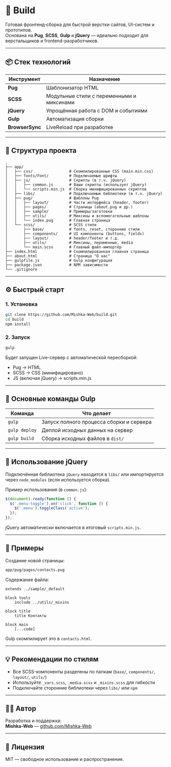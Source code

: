
# 🚀 Build

Готовая фронтенд‑сборка для быстрой верстки сайтов, UI-систем и прототипов.  
Основана на **Pug**, **SCSS**, **Gulp** и **jQuery** — идеально подходит для верстальщиков и frontend-разработчиков.

---

## 📦 Стек технологий

| Инструмент    | Назначение                           |
|---------------|--------------------------------------|
| **Pug**       | Шаблонизатор HTML                    |
| **SCSS**      | Модульные стили с переменными и миксинами |
| **jQuery**    | Упрощённая работа с DOM и событиями  |
| **Gulp**      | Автоматизация сборки                 |
| **BrowserSync** | LiveReload при разработке          |

---

## 📁 Структура проекта

```
.
├── app/
│   ├── css/                # Скомпилированные CSS (main.min.css)
│   ├── fonts/Font/         # Подключаемые шрифты
│   ├── js/                 # Скрипты (в т.ч. jQuery)
│   │   ├── common.js       # Ваши скрипты (использует jQuery)
│   │   └── scripts.min.js  # Сборка минифицированных скриптов
│   ├── libs/               # Подключаемые библиотеки (в т.ч. jQuery)
│   ├── pug/                # Шаблоны Pug
│   │   ├── layout/         # Части интерфейса (header, footer)
│   │   ├── pages/          # Страницы (about.pug и др.)
│   │   ├── sample/         # Примеры/заготовки
│   │   ├── utils/          # Миксины и вспомогательные шаблоны
│   │   └── index.pug       # Главная страница
│   └── scss/               # SCSS стили
│       ├── base/           # fonts, reset, сторонние стили
│       ├── components/     # UI компоненты (buttons, fields)
│       ├── layout/         # header/footer и т.д.
│       ├── utils/          # Миксины, переменные, media
│       └── main.scss       # Главный файл-импортёр
├── index.html              # Скомпилированная главная страница
├── about.html              # Страница "О нас"
├── gulpfile.js             # Gulp конфигурация
├── package.json            # NPM зависимости
└── .gitignore
```

---

## ⚙️ Быстрый старт

### 1. Установка

```bash
git clone https://github.com/Mishka-Web/build.git
cd build
npm install
```

### 2. Запуск

```bash
gulp
```

Будет запущен Live-сервер с автоматической пересборкой:

- Pug → HTML
- SCSS → CSS (минифицировано)
- JS (включая jQuery) → scripts.min.js

---

## 🔁 Основные команды Gulp

| Команда        | Что делает                                 |
|----------------|--------------------------------------------|
| `gulp`         | Запуск полного процесса сборки и сервера   |
| `gulp deploy`  | Деплой исходных данных на сервер           |
| `gulp build`   | Сборка исходных файлов в `dist/`           |

---

## 🧩 Использование jQuery

Подключённая библиотека `jQuery` находится в `libs/` или импортируется через `node_modules` (если используется сборка).

Пример использования (в `common.js`):

```js
$(document).ready(function () {
  $('.menu-toggle').on('click', function () {
    $('.menu').toggleClass('active');
  });
});
```

jQuery автоматически включается в итоговый `scripts.min.js`.

---

## 📜 Примеры

Создание новой страницы:

```bash
app/pug/pages/contacts.pug
```

Содержание файла:

```pug
extends ../sample/_default

block tools 
	include ../utils/_mixins

block title
	title Контакты

block main
  	[...code]
```

Gulp скомпилирует это в `contacts.html`.

---

## 💡 Рекомендации по стилям

- Все SCSS-компоненты разделены по папкам (`base/`, `components/`, `layout/`, `utils/`)
- Используйте `_vars.scss`, `_media.scss` и `_mixins.scss` для гибкости
- Подключайте сторонние библиотеки через `libs/` или `npm`

---

## 🧑‍💻 Автор

Разработка и поддержка:  
**Mishka-Web** — [github.com/Mishka-Web](https://github.com/Mishka-Web)

---

## 📄 Лицензия

MIT — свободное использование и распространение.
